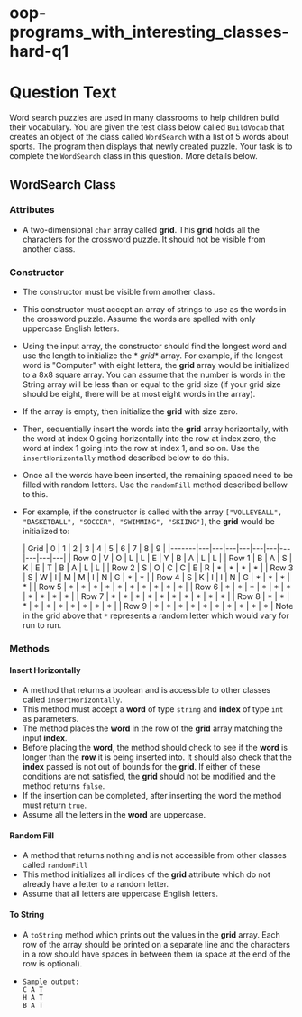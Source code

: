 # oop-programs_with_interesting_classes-hard-q1

# Question Text

Word search puzzles are used in many classrooms to help children build their vocabulary. You are given the test class
below called `BuildVocab` that creates an object of the class called `WordSearch` with a list of 5 words
about sports. The program then displays that newly created puzzle. Your task is to complete the `WordSearch`
class in this question. More details below.

## WordSearch Class

### Attributes

- A two-dimensional `char` array called **grid**. This **grid** holds all the characters for the crossword puzzle.
  It should not be visible from another class.

### Constructor

- The constructor must be visible from another class.
- This constructor must accept an array of strings to use as the words in the crossword puzzle. Assume the words are
  spelled with only uppercase English letters.
- Using the input array, the constructor should find the longest word and use the length to initialize the *
  *grid** array. For example, if the longest word is "Computer" with eight letters, the **grid** array would be
  initialized to a 8x8 square array. You can assume that the number is words in the String array will be less than or
  equal to the grid size (if your grid size should be eight, there will be at most eight words in the array).
- If the array is empty, then initialize the **grid** with size zero.
- Then, sequentially insert the words into the **grid** array horizontally, with the word at index 0 going
  horizontally into the row at index zero, the word at index 1 going into the row at index 1, and so on. Use
  the `insertHorizontally` method described below to do this.
- Once all the words have been inserted, the remaining spaced need to be filled with random letters. Use
  the `randomFill` method described bellow to this.
- For example, if the constructor is called with the
  array `["VOLLEYBALL", "BASKETBALL", "SOCCER", "SWIMMING", "SKIING"]`, the **grid** would be initialized to:

  | Grid | 0 | 1 | 2 | 3 | 4 | 5 | 6 | 7 | 8 | 9 |
                        |-------|---|---|---|---|---|---|---|---|---|---|
  | Row 0 | V | O | L | L | E | Y | B | A | L | L |
  | Row 1 | B | A | S | K | E | T | B | A | L | L |
  | Row 2 | S | O | C | C | E | R | * | * | * | * |
  | Row 3 | S | W | I | M | M | I | N | G | * | * |
  | Row 4 | S | K | I | I | N | G | * | * | * | * |
  | Row 5 | * | * | * | * | * | * | * | * | * | * |
  | Row 6 | * | * | * | * | * | * | * | * | * | * |
  | Row 7 | * | * | * | * | * | * | * | * | * | * |
  | Row 8 | * | * | * | * | * | * | * | * | * | * |
  | Row 9 | * | * | * | * | * | * | * | * | * | * |
  Note in the grid above that `*` represents a random letter which would vary for run to run.

### Methods

#### Insert Horizontally

- A method that returns a boolean and is accessible to other classes called `insertHorizontally`.
- This method must accept a **word** of type `string` and **index** of type `int` as parameters.
- The method places the **word** in the row of the **grid** array matching the input **index**.
- Before placing the **word**, the method should check to see if the **word** is longer than the **row** it is being
  inserted into. It should also check that the **index** passed is not out of bounds for the **grid**. If either of
  these conditions are not satisfied, the **grid** should not be modified and the method returns `false`.
- If the insertion can be completed, after inserting the word the method must return `true`.
- Assume all the letters in the **word** are uppercase.

#### Random Fill

- A method that returns nothing and is not accessible from other classes called `randomFill`
- This method initializes all indices of the **grid** attribute which do not already have a letter to a random letter.
- Assume that all letters are uppercase English letters.

#### To String

- A `toString` method which prints out the values in the **grid** array. Each row of the array should be printed on a
  separate line and the characters in a row should have spaces in between them (a space at the end of the row is
  optional).
- ```
  Sample output:
  C A T
  H A T
  B A T
  ```
